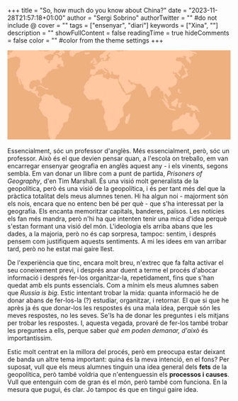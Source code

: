 +++
title = "So, how much do you know about China?"
date = "2023-11-28T21:57:18+01:00"
author = "Sergi Sobrino"
authorTwitter = "" #do not include @
cover = ""
tags = ["ensenyar", "diari"]
keywords = ["Xina", ""]
description = ""
showFullContent = false
readingTime = true
hideComments = false
color = "" #color from the theme settings
+++

![mapa del món, en un to ataronjat similar al de la pàgina](worldmap.jpg)

Essencialment, sóc un professor d'anglès. Més essencialment, però, sóc un professor. Això és el que devien pensar quan, a l'escola on treballo, em van encarregar ensenyar geografia en anglès aquest any - i els vinents, segons sembla. Em van donar un llibre com a punt de partida, *Prisoners of Geography*, d'en Tim Marshall. És una visió molt generalista de la geopolítica, però és una visió de la geopolítica, i és per tant més del que la pràctica totalitat dels meus alumnes tenen. Hi ha algun noi - majorment són els nois, encara que no entenc ben bé per què - que s'ha interessat per la geografia. Els encanta memoritzar capitals, banderes, països. Les notícies els fan més mandra, però n'hi ha que intenten tenir una mica d'idea perquè s'estan formant una visió del món. L'ideologia els arriba abans que les dades, a la majoria, però no és cap sorpresa, tampoc: sentim, i després pensem com justifiquem aquests sentiments. A mi les idees em van arribar tard, però no he estat mai gaire llest.
 

De l'experiència que tinc, encara molt breu, n'extrec que fa falta activar el seu coneixement previ, i després anar duent a terme el procés d'abocar informació i després fer-los organitzar-la, repetidament, fins que s'han quedat amb els punts essencials. Com a mínim els meus alumnes saben que *Russia is big*. Estic intentant trobar la mida: quanta informació he de donar abans de fer-los-la (?) estudiar, organitzar, i retornar. El que si que he après ja és que donar-los les respostes és una mala idea, perquè són les meves respostes, no les seves. Se'ls ha de donar les preguntes i els mitjans per trobar les respostes. I, aquesta vegada, provaré de fer-los també trobar les preguntes a ells, perque saber *què em poden demanar, d'això* és importantíssim.

Estic molt centrat en la millora del procés, però em preocupa estar deixant de banda un altre tema important: quina és la meva intenció, en el fons? Per suposat, vull que els meus alumnes tinguin una idea general dels **fets** de la geopolítica, però també voldria que n'entenguessin els **processos i causes**. Vull que entenguin com de gran és el món, però també com funciona. En la mesura que pugui, és clar. Jo tampoc és que en tingui gaire idea.



